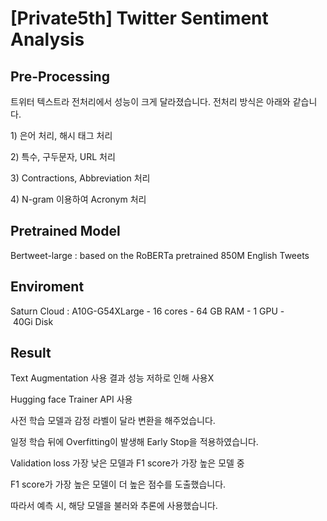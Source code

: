 # [Private5th] Twitter Sentiment Analysis

## Pre-Processing

트위터 텍스트라 전처리에서 성능이 크게 달라졌습니다. 전처리 방식은 아래와 같습니다.

1) 은어 처리, 해시 태그 처리

2) 특수, 구두문자, URL 처리

3) Contractions, Abbreviation 처리

4) N-gram 이용하여 Acronym 처리

## Pretrained Model

Bertweet-large : based on the RoBERTa pretrained 850M English Tweets

## Enviroment

Saturn Cloud : A10G-G54XLarge - 16 cores - 64 GB RAM - 1 GPU - 40Gi Disk

## Result

Text Augmentation 사용 결과 성능 저하로 인해 사용X

Hugging face Trainer API 사용

사전 학습 모델과 감정 라벨이 달라 변환을 해주었습니다.

일정 학습 뒤에 Overfitting이 발생해 Early Stop을 적용하였습니다.

Validation loss 가장 낮은 모델과 F1 score가 가장 높은 모델 중

F1 score가 가장 높은 모델이 더 높은 점수를 도출했습니다.

따라서 예측 시, 해당 모델을 불러와 추론에 사용했습니다.
